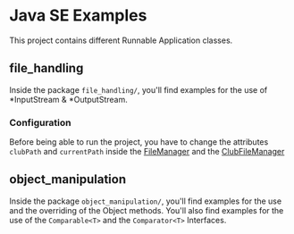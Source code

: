 # Java SE Examples
This project contains different Runnable Application classes.

## file_handling
Inside the package ``file_handling/``, you'll find examples for the use of *InputStream & *OutputStream.

### Configuration
Before being able to run the project, you have to change the attributes ``clubPath`` and ``currentPath`` inside 
the [FileManager](https://github.com/cireme/java_se_examples/blob/develop/src/file_handling/manager/FileManager.java) and 
the [ClubFileManager](https://github.com/cireme/java_se_examples/blob/develop/src/file_handling/manager/ClubFileManager.java)

## object_manipulation 
Inside the package ``object_manipulation/``, you'll find examples for the use and the overriding of the Object methods.
You'll also find examples for the use of the ``Comparable<T>`` and the ``Comparator<T>`` Interfaces.


